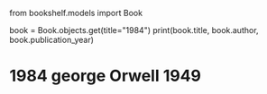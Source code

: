 from bookshelf.models import Book

book = Book.objects.get(title="1984")
print(book.title, book.author, book.publication_year)
# 1984 george Orwell 1949
